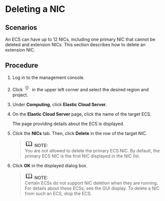 # Deleting a NIC<a name="EN-US_TOPIC_0093492519"></a>

## Scenarios<a name="section165134053512"></a>

An ECS can have up to 12 NICs, including one primary NIC that cannot be deleted and extension NICs. This section describes how to delete an extension NIC.

## Procedure<a name="section226511133385"></a>

1.  Log in to the management console.
2.  Click  ![](figures/icon-region.png) in the upper left corner and select the desired region and project.
3.  Under  **Computing**, click  **Elastic Cloud Server**.
4.  On the  **Elastic Cloud Server**  page, click the name of the target ECS.

    The page providing details about the ECS is displayed.

5.  Click the  **NICs**  tab. Then, click  **Delete**  in the row of the target NIC.

    >![](public_sys-resources/icon-note.gif) **NOTE:**   
    >You are not allowed to delete the primary ECS NIC. By default, the primary ECS NIC is the first NIC displayed in the NIC list.  

6.  Click  **OK**  in the displayed dialog box.

    >![](public_sys-resources/icon-note.gif) **NOTE:**   
    >Certain ECSs do not support NIC deletion when they are running. For details about these ECSs, see the GUI display. To delete a NIC from such an ECS, stop the ECS.  


